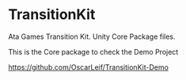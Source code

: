 # TransitionKit
Ata Games Transition Kit. Unity Core Package files.

This is the Core package to check the Demo Project

https://github.com/OscarLeif/TransitionKit-Demo

